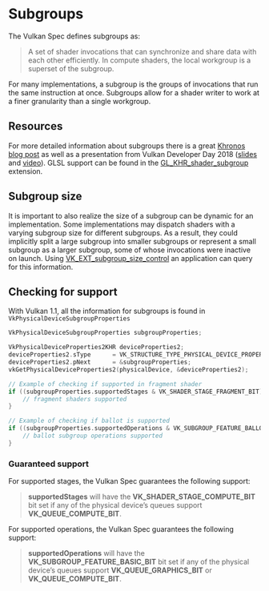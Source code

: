 # Subgroups

The Vulkan Spec defines subgroups as:

> A set of shader invocations that can synchronize and share data with each other efficiently. In compute shaders, the local workgroup is a superset of the subgroup.

For many implementations, a subgroup is the groups of invocations that run the same instruction at once. Subgroups allow for a shader writer to work at a finer granularity than a single workgroup.

## Resources

For more detailed information about subgroups there is a great [Khronos blog post](https://www.khronos.org/blog/vulkan-subgroup-tutorial) as well as a presentation from Vulkan Developer Day 2018 ([slides](https://www.khronos.org/assets/uploads/developers/library/2018-vulkan-devday/06-subgroups.pdf) and [video](https://www.youtube.com/watch?v=8MyqQLu_tW0)). GLSL support can be found in the [GL_KHR_shader_subgroup](https://github.com/KhronosGroup/GLSL/blob/master/extensions/khr/GL_KHR_shader_subgroup.txt) extension.


## Subgroup size

It is important to also realize the size of a subgroup can be dynamic for an implementation. Some implementations may dispatch shaders with a varying subgroup size for different subgroups. As a result, they could implicitly split a large subgroup into smaller subgroups or represent a small subgroup as a larger subgroup, some of whose invocations were inactive on launch. Using [VK_EXT_subgroup_size_control](./extensions/shader_features.md#vk_ext_subgroup_size_control) an application can query for this information.

## Checking for support

With Vulkan 1.1, all the information for subgroups is found in `VkPhysicalDeviceSubgroupProperties`

```cpp
VkPhysicalDeviceSubgroupProperties subgroupProperties;

VkPhysicalDeviceProperties2KHR deviceProperties2;
deviceProperties2.sType      = VK_STRUCTURE_TYPE_PHYSICAL_DEVICE_PROPERTIES_2;
deviceProperties2.pNext      = &subgroupProperties;
vkGetPhysicalDeviceProperties2(physicalDevice, &deviceProperties2);

// Example of checking if supported in fragment shader
if ((subgroupProperties.supportedStages & VK_SHADER_STAGE_FRAGMENT_BIT) != 0) {
    // fragment shaders supported
}

// Example of checking if ballot is supported
if ((subgroupProperties.supportedOperations & VK_SUBGROUP_FEATURE_BALLOT_BIT) != 0) {
    // ballot subgroup operations supported
}
```

### Guaranteed support

For supported stages, the Vulkan Spec guarantees the following support:

> **supportedStages** will have the **VK_SHADER_STAGE_COMPUTE_BIT** bit set if any of the physical device’s queues support **VK_QUEUE_COMPUTE_BIT**.

For supported operations, the Vulkan Spec guarantees the following support:

> **supportedOperations** will have the **VK_SUBGROUP_FEATURE_BASIC_BIT** bit set if any of the physical device’s queues support **VK_QUEUE_GRAPHICS_BIT** or **VK_QUEUE_COMPUTE_BIT**.